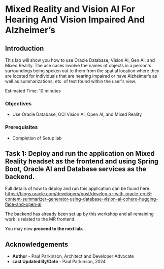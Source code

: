 # Mixed Reality and Vision AI For Hearing And Vision Impaired And Alzheimer’s

## Introduction

This lab will show you how to use Oracle Database, Vision AI, Gen AI, and Mixed Reality. 
The use cases involve the names of objects in a person's surroundings being spoken out to them from the spatial location where they are located for individuals that are hearing impaired or have Alzheimer’s as well as summarizations, etc. of text found within the user's view.

Estimated Time:  10 minutes

[](youtube:40ADd-ALkcc)

[](youtube:QTe2trT2ZHM)

### Objectives

-   Use Oracle Database, OCI Vision AI, Open AI, and Mixed Reality

### Prerequisites

- Completion of Setup lab

## Task 1: Deploy and run the application on Mixed Reality headset as the frontend and using Spring Boot, Oracle AI and Database services as the backend.

Full details of how to deploy and run this application can be found here: https://blogs.oracle.com/developers/post/develop-xr-with-oracle-ep-6-content-summarizer-generator-using-database-vision-ai-cohere-hugging-face-and-open-ai

The backend has already been set up by this workshop and all remaining work is related to the MR frontend. 

You may now **proceed to the next lab.**..

## Acknowledgements

* **Author** - Paul Parkinson, Architect and Developer Advocate
* **Last Updated By/Date** - Paul Parkinson, 2024
